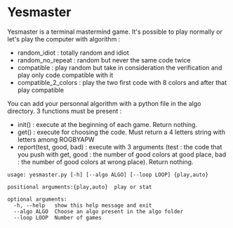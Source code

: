 Yesmaster
=========

Yesmaster is a terminal mastermind game. It's possible to play normally or let's play the computer with algorithm :
- random_idiot : totally random and idiot
- random_no_repeat : random but never the same code twice
- compatible : play random but take in consideration the verification and play only code compatible with it
- compatible_2_colors : play the two first code with 8 colors and after that play compatible

You can add your personnal algorithm with a python file in the algo directory. 3 functions must be present :
- init() : execute at the beginning of each game. Return nothing.
- get() : execute for choosing the code. Must return a 4 letters string with letters among ROGBYAPW
- report(test, good, bad) : execute with 3 arguments (test : the code that you push with get, good : the number of good colors at good place, bad : the number of good colors at wrong place). Return nothing.

```
usage: yesmaster.py [-h] [--algo ALGO] [--loop LOOP] {play,auto}

positional arguments:{play,auto}  play or stat

optional arguments:
  -h, --help   show this help message and exit
  --algo ALGO  Choose an algo present in the algo folder
  --loop LOOP  Number of games
```